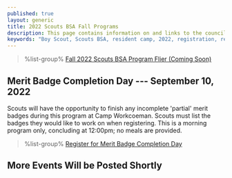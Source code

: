 ```yaml
---
published: true
layout: generic
title: 2022 Scouts BSA Fall Programs
description: This page contains information on and links to the council website to register for winter/spring 2022 programs at Camp Workcoeman.
keywords: "Boy Scout, Scouts BSA, resident camp, 2022, registration, reservation, fall programs"
---
```


> %list-group%
> <a href="{{ site.url }}/#" class="list-group-item">Fall 2022 Scouts BSA Program Flier (Coming Soon)</a>

## Merit Badge Completion Day --- September 10, 2022

Scouts will have the opportunity to finish any incomplete 'partial' merit badges during this program at Camp Workcoeman. Scouts must list the badges they would like to work on when registering. This is a morning program only, concluding at 12:00pm; no meals are provided.

> %list-group%
> <a href="https://scoutingevent.com/066-56082" class="list-group-item">Register for Merit Badge Completion Day</a>

## More Events Will be Posted Shortly

